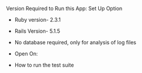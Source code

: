 Version Required to Run this App:
Set Up Option
* Ruby version- 2.3.1
* Rails Version- 5.1.5
* No database required, only for analysis of log files

* Open On:

* How to run the test suite

